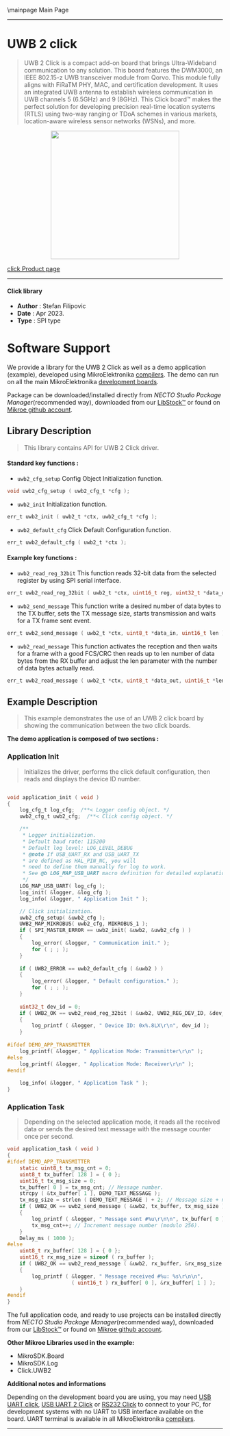 \mainpage Main Page

---
# UWB 2 click

> UWB 2 Click is a compact add-on board that brings Ultra-Wideband communication to any solution. This board features the DWM3000, an IEEE 802.15-z UWB transceiver module from Qorvo. This module fully aligns with FiRaTM PHY, MAC, and certification development. It uses an integrated UWB antenna to establish wireless communication in UWB channels 5 (6.5GHz) and 9 (8GHz). This Click board™ makes the perfect solution for developing precision real-time location systems (RTLS) using two-way ranging or TDoA schemes in various markets, location-aware wireless sensor networks (WSNs), and more.

<p align="center">
  <img src="https://download.mikroe.com/images/click_for_ide/uwb2_click.png" height=300px>
</p>

[click Product page](https://www.mikroe.com/uwb-2-click)

---


#### Click library

- **Author**        : Stefan Filipovic
- **Date**          : Apr 2023.
- **Type**          : SPI type


# Software Support

We provide a library for the UWB 2 Click
as well as a demo application (example), developed using MikroElektronika
[compilers](https://www.mikroe.com/necto-studio).
The demo can run on all the main MikroElektronika [development boards](https://www.mikroe.com/development-boards).

Package can be downloaded/installed directly from *NECTO Studio Package Manager*(recommended way), downloaded from our [LibStock&trade;](https://libstock.mikroe.com) or found on [Mikroe github account](https://github.com/MikroElektronika/mikrosdk_click_v2/tree/master/clicks).

## Library Description

> This library contains API for UWB 2 Click driver.

#### Standard key functions :

- `uwb2_cfg_setup` Config Object Initialization function.
```c
void uwb2_cfg_setup ( uwb2_cfg_t *cfg );
```

- `uwb2_init` Initialization function.
```c
err_t uwb2_init ( uwb2_t *ctx, uwb2_cfg_t *cfg );
```

- `uwb2_default_cfg` Click Default Configuration function.
```c
err_t uwb2_default_cfg ( uwb2_t *ctx );
```

#### Example key functions :

- `uwb2_read_reg_32bit` This function reads 32-bit data from the selected register by using SPI serial interface.
```c
err_t uwb2_read_reg_32bit ( uwb2_t *ctx, uint16_t reg, uint32_t *data_out );
```

- `uwb2_send_message` This function write a desired number of data bytes to the TX buffer, sets the TX message size, starts transmission and waits for a TX frame sent event.
```c
err_t uwb2_send_message ( uwb2_t *ctx, uint8_t *data_in, uint16_t len );
```

- `uwb2_read_message` This function activates the reception and then waits for a frame with a good FCS/CRC then reads up to len number of data bytes from the RX buffer and adjust the len parameter with the number of data bytes actually read.
```c
err_t uwb2_read_message ( uwb2_t *ctx, uint8_t *data_out, uint16_t *len );
```

## Example Description

> This example demonstrates the use of an UWB 2 click board by showing the communication between the two click boards.

**The demo application is composed of two sections :**

### Application Init

> Initializes the driver, performs the click default configuration, then reads and displays the device ID number.

```c

void application_init ( void )
{
    log_cfg_t log_cfg;  /**< Logger config object. */
    uwb2_cfg_t uwb2_cfg;  /**< Click config object. */

    /** 
     * Logger initialization.
     * Default baud rate: 115200
     * Default log level: LOG_LEVEL_DEBUG
     * @note If USB_UART_RX and USB_UART_TX 
     * are defined as HAL_PIN_NC, you will 
     * need to define them manually for log to work. 
     * See @b LOG_MAP_USB_UART macro definition for detailed explanation.
     */
    LOG_MAP_USB_UART( log_cfg );
    log_init( &logger, &log_cfg );
    log_info( &logger, " Application Init " );

    // Click initialization.
    uwb2_cfg_setup( &uwb2_cfg );
    UWB2_MAP_MIKROBUS( uwb2_cfg, MIKROBUS_1 );
    if ( SPI_MASTER_ERROR == uwb2_init( &uwb2, &uwb2_cfg ) )
    {
        log_error( &logger, " Communication init." );
        for ( ; ; );
    }
    
    if ( UWB2_ERROR == uwb2_default_cfg ( &uwb2 ) )
    {
        log_error( &logger, " Default configuration." );
        for ( ; ; );
    }
    
    uint32_t dev_id = 0;
    if ( UWB2_OK == uwb2_read_reg_32bit ( &uwb2, UWB2_REG_DEV_ID, &dev_id ) )
    {
        log_printf ( &logger, " Device ID: 0x%.8LX\r\n", dev_id );
    }
    
#ifdef DEMO_APP_TRANSMITTER
    log_printf( &logger, " Application Mode: Transmitter\r\n" );
#else
    log_printf( &logger, " Application Mode: Receiver\r\n" );
#endif
    
    log_info( &logger, " Application Task " );
}

```

### Application Task

> Depending on the selected application mode, it reads all the received data or sends the desired text message with the message counter once per second.

```c
void application_task ( void )
{
#ifdef DEMO_APP_TRANSMITTER
    static uint8_t tx_msg_cnt = 0;
    uint8_t tx_buffer[ 128 ] = { 0 };
    uint16_t tx_msg_size = 0;
    tx_buffer[ 0 ] = tx_msg_cnt; // Message number.
    strcpy ( &tx_buffer[ 1 ], DEMO_TEXT_MESSAGE );
    tx_msg_size = strlen ( DEMO_TEXT_MESSAGE ) + 2; // Message size + null-terminated + tx_msg_cnt
    if ( UWB2_OK == uwb2_send_message ( &uwb2, tx_buffer, tx_msg_size ) )
    {
        log_printf ( &logger, " Message sent #%u\r\n\n", tx_buffer[ 0 ] );
        tx_msg_cnt++; // Increment message number (modulo 256).
    }
    Delay_ms ( 1000 );
#else
    uint8_t rx_buffer[ 128 ] = { 0 };
    uint16_t rx_msg_size = sizeof ( rx_buffer );
    if ( UWB2_OK == uwb2_read_message ( &uwb2, rx_buffer, &rx_msg_size ) )
    {
        log_printf ( &logger, " Message received #%u: %s\r\n\n", 
                     ( uint16_t ) rx_buffer[ 0 ], &rx_buffer[ 1 ] );
    }
#endif
}
```

The full application code, and ready to use projects can be installed directly from *NECTO Studio Package Manager*(recommended way), downloaded from our [LibStock&trade;](https://libstock.mikroe.com) or found on [Mikroe github account](https://github.com/MikroElektronika/mikrosdk_click_v2/tree/master/clicks).

**Other Mikroe Libraries used in the example:**

- MikroSDK.Board
- MikroSDK.Log
- Click.UWB2

**Additional notes and informations**

Depending on the development board you are using, you may need
[USB UART click](https://www.mikroe.com/usb-uart-click),
[USB UART 2 Click](https://www.mikroe.com/usb-uart-2-click) or
[RS232 Click](https://www.mikroe.com/rs232-click) to connect to your PC, for
development systems with no UART to USB interface available on the board. UART
terminal is available in all MikroElektronika
[compilers](https://shop.mikroe.com/compilers).

---
